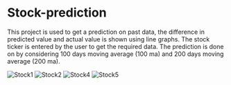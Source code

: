 # Stock-prediction
This project is used to get a prediction on past data, the difference in predicted value and actual value is shown using line graphs. The stock ticker is entered by the user to get the required data.
The prediction is done on by considering 100 days moving average (100 ma) and 200 days moving average (200 ma).

![Stock1](https://user-images.githubusercontent.com/107431707/227847139-79e62bdf-60e9-4efb-bf9e-e85c95142187.png)
![Stock2](https://user-images.githubusercontent.com/107431707/227847158-2039a12a-41f8-4db9-93ee-fd6a5d6029b4.png)
![Stock4](https://user-images.githubusercontent.com/107431707/227847815-18613c69-137d-46e5-8297-5ac3d784a294.png)
![Stock5](https://user-images.githubusercontent.com/107431707/227847107-1a4ce4b4-12cd-436f-ab8e-c1257d48403f.png)
